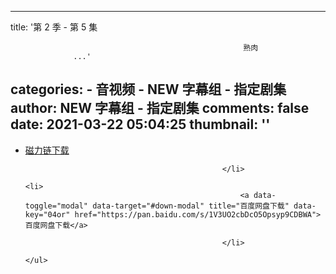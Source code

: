 
---
title: '第 2 季 - 第 5 集
                                                    
                                                        熟肉
                  ...'
categories: 
    - 音视频
    - NEW 字幕组 - 指定剧集
author: NEW 字幕组 - 指定剧集
comments: false
date: 2021-03-22 05:04:25
thumbnail: ''
---

<div>   
<ul>
                                                                                                <li>
                                                    <a data-toggle="modal" data-target="#down-modal" title="磁力链下载" href="magnet:?xt=urn:btih:4649f074078c23d3a6834408e6ea51cd31addacb&dn=%e9%9b%aa%e5%9b%bd%e5%88%97%e8%bd%a6(%e5%89%a7%e7%89%88).%e7%ac%ac%e4%ba%8c%e5%ad%a3.Snowpiercer.Season.2.S02E05.1080p.H265-NEW%e5%ad%97%e5%b9%95%e7%bb%84.mp4&tr=http%3a%2f%2ftracker.ygsub.com%3a6969%2fannounce&tr=http%3a%2f%2fvps02.net.orel.ru%3a80%2fannounce&tr=http%3a%2f%2ft.overflow.biz%3a6969%2fannounce">磁力链下载</a>
                                                    
                                                </li>
                                                                                                                                                                                                                                                <li>
                                                    <a data-toggle="modal" data-target="#down-modal" title="百度网盘下载" data-key="04or" href="https://pan.baidu.com/s/1V3UO2cbDcO5Opsyp9CDBWA">百度网盘下载</a>
                                                    
                                                </li>
                                                                                                                                                                                                                                                                                                                                            </ul>  
</div>
            